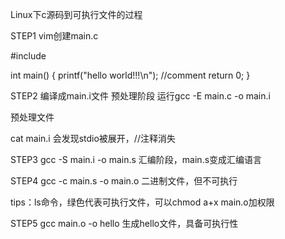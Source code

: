 
Linux下c源码到可执行文件的过程

STEP1   vim创建main.c

#include <iostream>

int main() 
{
printf("hello world!!!\n"); //comment
return 0;
}

STEP2   编译成main.i文件 预处理阶段
运行gcc -E main.c -o main.i

预处理文件

cat main.i
会发现stdio被展开，//注释消失

STEP3 gcc -S main.i -o main.s
 汇编阶段，main.s变成汇编语言

STEP4 gcc -c main.s -o main.o
二进制文件，但不可执行

tips：ls命令，绿色代表可执行文件，可以chmod a+x main.o加权限

STEP5 gcc main.o -o hello
生成hello文件，具备可执行性

